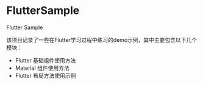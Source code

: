 # FlutterSample
Flutter Sample

该项目记录了一些在Flutter学习过程中练习的demo示例，其中主要包含以下几个模块：

* Flutter 基础组件使用方法
* Material 组件使用方法
* Flutter 布局方法使用示例
